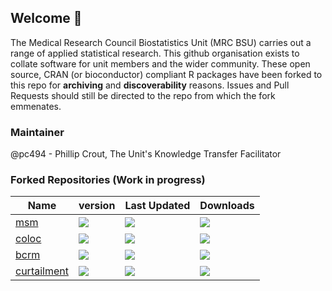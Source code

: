 ## Welcome 👋

The Medical Research Council Biostatistics Unit (MRC BSU) carries out a range of applied statistical research. This github organisation exists to collate software for unit members and the wider community. These open source, CRAN (or bioconductor) compliant R packages have been forked to this repo for **archiving** and **discoverability** reasons. Issues and Pull Requests should still be directed to the repo from which the fork emmenates.

### Maintainer
@pc494 - Phillip Crout, The Unit's Knowledge Transfer Facilitator

### Forked Repositories (Work in progress)

| Name | version | Last Updated | Downloads|
-------|---------|--------------|----------
| [msm](https://cran.r-project.org/package=msm) | ![](https://www.r-pkg.org/badges/version/msm) | ![](https://www.r-pkg.org/badges/ago/msm) | ![](https://cranlogs.r-pkg.org/badges/msm)|
| [coloc](https://cran.r-project.org/package=coloc) | ![](https://www.r-pkg.org/badges/version/coloc) | ![](https://www.r-pkg.org/badges/ago/coloc) | ![](https://cranlogs.r-pkg.org/badges/coloc)|
| [bcrm](https://cran.r-project.org/package=bcrm) | ![](https://www.r-pkg.org/badges/version/bcrm) | ![](https://www.r-pkg.org/badges/ago/bcrm) | ![](https://cranlogs.r-pkg.org/badges/bcrm)|
| [curtailment](https://cran.r-project.org/package=curtailment) | ![](https://www.r-pkg.org/badges/version/curtailment) | ![](https://www.r-pkg.org/badges/ago/curtailment) | ![](https://cranlogs.r-pkg.org/badges/curtailment)|

<!--

**Here are some ideas to get you started:**
curtailment

🙋‍♀️ A short introduction - what is your organization all about?
🌈 Contribution guidelines - how can the community get involved?
👩‍💻 Useful resources - where can the community find your docs? Is there anything else the community should know?
🍿 Fun facts - what does your team eat for breakfast?
🧙 Remember, you can do mighty things with the power of [Markdown](https://docs.github.com/github/writing-on-github/getting-started-with-writing-and-formatting-on-github/basic-writing-and-formatting-syntax)
-->
